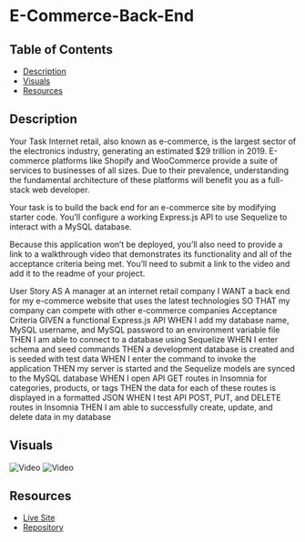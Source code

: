# E-Commerce-Back-End

## Table of Contents
- [Description](#description)
- [Visuals](Visuals)
- [Resources](Resources)

## Description

Your Task
Internet retail, also known as e-commerce, is the largest sector of the electronics industry, generating an estimated $29 trillion in 2019. E-commerce platforms like Shopify and WooCommerce provide a suite of services to businesses of all sizes. Due to their prevalence, understanding the fundamental architecture of these platforms will benefit you as a full-stack web developer.

Your task is to build the back end for an e-commerce site by modifying starter code. You’ll configure a working Express.js API to use Sequelize to interact with a MySQL database.

Because this application won’t be deployed, you’ll also need to provide a link to a walkthrough video that demonstrates its functionality and all of the acceptance criteria being met. You’ll need to submit a link to the video and add it to the readme of your project.

User Story
AS A manager at an internet retail company
I WANT a back end for my e-commerce website that uses the latest technologies
SO THAT my company can compete with other e-commerce companies
Acceptance Criteria
GIVEN a functional Express.js API
WHEN I add my database name, MySQL username, and MySQL password to an environment variable file
THEN I am able to connect to a database using Sequelize
WHEN I enter schema and seed commands
THEN a development database is created and is seeded with test data
WHEN I enter the command to invoke the application
THEN my server is started and the Sequelize models are synced to the MySQL database
WHEN I open API GET routes in Insomnia for categories, products, or tags
THEN the data for each of these routes is displayed in a formatted JSON
WHEN I test API POST, PUT, and DELETE routes in Insomnia
THEN I am able to successfully create, update, and delete data in my database

## Visuals
![Video](https://drive.google.com/file/d/1ib0TD4AIA2Ao_udzi1OGfixxshMN_C5W/view)
![Video](https://drive.google.com/file/d/1DKPpcEqrMuE3L8NUdgs2Kc71rWjUtQ4t/view)
## Resources
- [Live Site](https://sdivachuk.github.io/E-Commerce-Back-End/)
- [Repository](https://github.com/sdivachuk/E-Commerce-Back-End)
